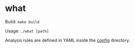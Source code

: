 # what

Build: `make build`

Usage: `./what [path]`

Analysis rules are defined in YAML inside the [config](config) directory.
